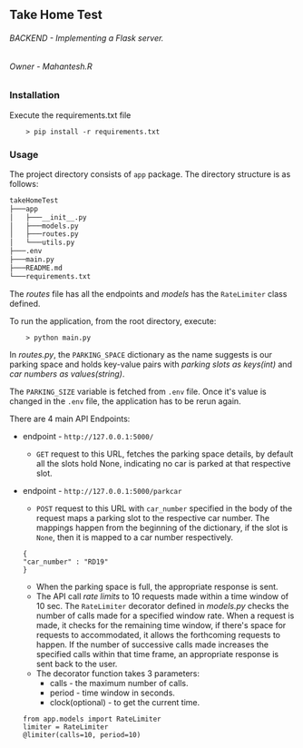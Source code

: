 ## Take Home Test 

###### BACKEND - Implementing a Flask server.
###### *Owner* - Mahantesh.R

### Installation

Execute the requirements.txt file
```
    > pip install -r requirements.txt 
```

### Usage
The project directory consists of `app` package. The directory structure is as follows:
```html
takeHomeTest
├───app
│   ├───__init__.py
│   ├───models.py
│   ├───routes.py
│   └───utils.py
├───.env
├───main.py
├───README.md
└───requirements.txt
```
The *routes* file has all the endpoints and *models* has the `RateLimiter`  class defined.

To run the application, from the root directory, execute:
```
    > python main.py
```

In *routes.py*, the `PARKING_SPACE` dictionary as the name suggests is our parking space 
and holds key-value pairs with *parking slots as keys(int)* and *car numbers as values(string)*.

The `PARKING_SIZE` variable is fetched from `.env` file. Once it's value is changed
in the `.env` file, the application has to be rerun again.

There are 4 main API Endpoints:
* endpoint -  ```http://127.0.0.1:5000/```
    *  `GET` request to this URL, fetches the parking space details, by default all the 
    slots hold None, indicating no car is parked at that respective slot.
       

* endpoint - ```http://127.0.0.1:5000/parkcar```
    * `POST` request to this URL with `car_number` specified in the body of the request
    maps a parking slot to the respective car number. The mappings happen from the beginning of the
      dictionary, if the slot is `None`, then it is mapped to a car number respectively.
      
    ```
    {
    "car_number" : "RD19"
    }
    ```
  *   When the parking space is full, the appropriate response is sent.
  * The API call *rate limits* to 10 requests made within a time window 
    of 10 sec. The `RateLimiter` decorator defined in *models.py* checks the number 
    of calls made for a specified window rate. When a request is made, it checks 
    for the remaining time window, if there's space for requests to accommodated,
    it allows the forthcoming requests to happen. If the number of successive calls made
    increases the specified calls within that time frame, an appropriate response is sent back to
    the user.  
  *  The decorator function takes 3 parameters:
        * calls - the maximum number of calls.
        * period - time window in seconds.
        * clock(optional) - to get the current time.
    ```
    from app.models import RateLimiter
    limiter = RateLimiter
    @limiter(calls=10, period=10)
    ```